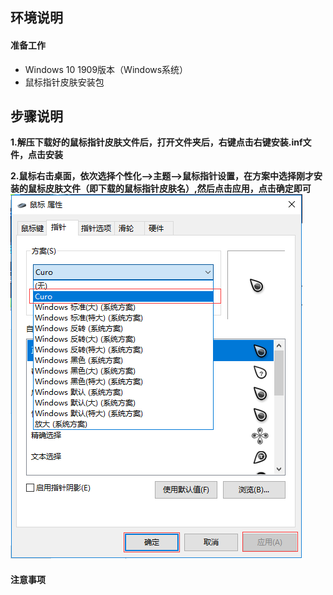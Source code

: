 ## **环境说明**
#### 准备工作
* Windows 10 1909版本（Windows系统）
* 鼠标指针皮肤安装包

## **步骤说明**
**1.解压下载好的鼠标指针皮肤文件后，打开文件夹后，右键点击右键安装.inf文件，点击安装**

**2.鼠标右击桌面，依次选择个性化-->主题-->鼠标指针设置，在方案中选择刚才安装的鼠标皮肤文件（即下载的鼠标指针皮肤名）,然后点击应用，点击确定即可**
![设置鼠标指针](../img/so_img/run3.png)

#### 注意事项
